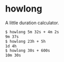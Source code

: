 # howlong

A little duration calculator.

```sh
$ howlong 5m 32s + 4m 2s
9m 37s
$ howlong 23h + 5h
1d 4h
$ howlong 30s + 600s
10m 30s
```
